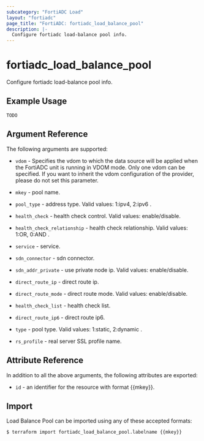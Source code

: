 ```yaml
---
subcategory: "FortiADC Load"
layout: "fortiadc"
page_title: "FortiADC: fortiadc_load_balance_pool"
description: |-
  Configure fortiadc load-balance pool info.
---
```


# fortiadc_load_balance_pool
Configure fortiadc load-balance pool info.

## Example Usage
```hcl
TODO
```

## Argument Reference

The following arguments are supported:

* `vdom` - Specifies the vdom to which the data source will be applied when the FortiADC unit is running in VDOM mode. Only one vdom can be specified. If you want to inherit the vdom configuration of the provider, please do not set this parameter.
* `mkey` - pool name.

* `pool_type` - address type. Valid values: 1:ipv4, 2:ipv6 .
* `health_check` - health check control. Valid values: enable/disable.
* `health_check_relationship` - health check relationship. Valid values: 1:OR, 0:AND .
* `service` - service. 
* `sdn_connector` - sdn connector. 
* `sdn_addr_private` - use private node ip. Valid values: enable/disable.

* `direct_route_ip` - direct route ip. 
* `direct_route_mode` - direct route mode. Valid values: enable/disable.
* `health_check_list` - health check list. 
* `direct_route_ip6` - direct route ip6. 
* `type` - pool type. Valid values: 1:static, 2:dynamic .
* `rs_profile` - real server SSL profile name. 

## Attribute Reference

In addition to all the above arguments, the following attributes are exported:
* `id` - an identifier for the resource with format {{mkey}}.

## Import
 Load Balance Pool can be imported using any of these accepted formats:
```
$ terraform import fortiadc_load_balance_pool.labelname {{mkey}}
```
